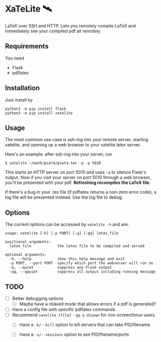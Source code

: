 # XaTeLite 🛰️

LaTeX over SSH and HTTP. Lets you remotely compile LaTeX and immediately see
your compiled pdf all remotely.

## Requirements
You need
 - Flask
 - pdflatex

## Installation
Just install by
```
python3 -m pip install flask
python3 -m pip install xatelite
```

## Usage
The most common use case is ssh-ing into your remote server,
starting xatelite, and opening up a web browser to your xatelite latex server.

Here's an example: after ssh-ing into your server, run
```
$ xatelite ~/math/pset4/pset4.tex -q -p 5010
```

This starts an HTTP server on port 5010 and uses `-q` to silence Flask's
output. Now if you visit your server on port 5010 through a web browser,
you'll be presented with your pdf. **Refreshing recompiles the LaTeX file**.

If there's a bug in your .tex file (if pdflatex returns a non-zero error code),
a log file will be presented instead. Use the log file to debug.

## Options
The current options can be accessed by `xatelite -h` and are:

    usage: xatelite [-h] [-p PORT] [-q] [-qq] latex_file

    positional arguments:
      latex_file            the latex file to be compiled and served

    optional arguments:
      -h, --help            show this help message and exit
      -p PORT, --port PORT  specify which port the webserver will run on
      -q, --quiet           suppress any Flask output
      -qq, --qquiet         suppress all output including running message

## TODO
 - [ ] Better debugging options
   - [ ] Maybe have a relaxed mode that allows errors if a pdf is generated?
 - [ ] Have a config file with specific pdflatex commands.
 - [ ] Recommend `xatelite [file] -qq & disown` for non-screen/tmux users.
   - [ ] Have a `-k/--kill` option to kill servers that can take PID/filename
   - [ ] Have a `-s/--sessions` option to see PID/filename/ports

